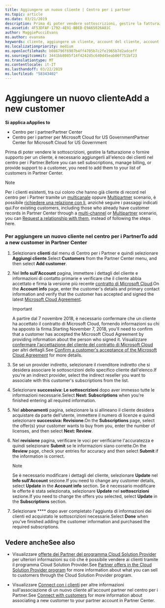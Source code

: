 ```yaml
---
title: Aggiungere un nuovo cliente | Centro per i partner
ms.topic: article
ms.date: 03/21/2019
description: Prima di poter vendere sottoscrizioni, gestire la fatturazione o fornire supporto, devi creare un record per il tuo cliente nel Centro per i partner.
ms.assetid: 4F53DFAF-1792-4E91-BBEB-E9A65026A81C
author: MaggiePucciEvans
ms.author: evansma
keywords: cliente, aggiungere un cliente, account del cliente, account del cliente nel Centro per i partner, clienti, aggiungere i clienti, creare un account del cliente
ms.localizationpriority: medium
ms.openlocfilehash: b086796f6907b4ff4705b7c2fe1965b7d2adceff
ms.sourcegitcommit: 3441bb8085f14f4242d5c640d45eab00f751bf23
ms.translationtype: MT
ms.contentlocale: it-IT
ms.lasthandoff: 03/22/2019
ms.locfileid: "58343402"
---
```

# <a name="add-a-new-customer"></a><span data-ttu-id="e1035-104">Aggiungere un nuovo cliente</span><span class="sxs-lookup"><span data-stu-id="e1035-104">Add a new customer</span></span>

<span data-ttu-id="e1035-105">**Si applica a**</span><span class="sxs-lookup"><span data-stu-id="e1035-105">**Applies to**</span></span>

-  <span data-ttu-id="e1035-106">Centro per i partner</span><span class="sxs-lookup"><span data-stu-id="e1035-106">Partner Center</span></span>
-  <span data-ttu-id="e1035-107">Centro per i partner per Microsoft Cloud for US Government</span><span class="sxs-lookup"><span data-stu-id="e1035-107">Partner Center for Microsoft Cloud for US Government</span></span>

<span data-ttu-id="e1035-108">Prima di poter vendere le sottoscrizioni, gestire la fatturazione o fornire supporto per un cliente, è necessario aggiungerli all'elenco dei clienti nel centro per i Partner.</span><span class="sxs-lookup"><span data-stu-id="e1035-108">Before you can sell subscriptions, manage billing, or provide support to a customer, you need to add them to your list of customers in Partner  Center.</span></span>

>[!NOTE]
><span data-ttu-id="e1035-109">Per i clienti esistenti, tra cui coloro che hanno già cliente di record nel centro per i Partner tramite un [multicanale](multichannel.md) oppure [Multipartner](multipartner.md) scenario, è possibile [richiedere una relazione con li](request-a-relationship-with-a-customer.md), anziché seguire i passaggi indicati qui.</span><span class="sxs-lookup"><span data-stu-id="e1035-109">For existing customers, including those who already have customer records in Partner Center through a [multi-channel](multichannel.md) or [Multipartner](multipartner.md) scenario, you can [Request a relationship with them](request-a-relationship-with-a-customer.md), instead of following the steps here.</span></span>

### <a name="to-add-a-new-customer-in-partner-center"></a><span data-ttu-id="e1035-110">Per aggiungere un nuovo cliente nel centro per i Partner</span><span class="sxs-lookup"><span data-stu-id="e1035-110">To add a new customer in Partner Center</span></span>

1. <span data-ttu-id="e1035-111">Selezionare **clienti** dal menu di Centro per i Partner e quindi selezionare **Aggiungi cliente**.</span><span class="sxs-lookup"><span data-stu-id="e1035-111">Select **Customers** from the Partner Center menu, and then select **Add customer**.</span></span>

2. <span data-ttu-id="e1035-112">Nel **Info sull'Account** pagina, immettere i dettagli del cliente e informazioni di contatto primarie e verificare che il cliente abbia accettato e firma la versione più recente [contratto di Microsoft Cloud](agreements.md).</span><span class="sxs-lookup"><span data-stu-id="e1035-112">On the **Account info** page, enter the customer's details and primary contact information and verify that the customer has accepted and signed the latest [Microsoft Cloud Agreement](agreements.md).</span></span>

    >[!IMPORTANT]
      > <span data-ttu-id="e1035-113">A partire dal 7 novembre 2018, è necessario confermare che un cliente ha accettato il contratto di Microsoft Cloud, fornendo informazioni su chi ha apposto la firma.</span><span class="sxs-lookup"><span data-stu-id="e1035-113">Starting November 7, 2018, you'll need to confirm that a customer has accepted the Microsoft Cloud Agreement by providing information about the person who signed it.</span></span> <span data-ttu-id="e1035-114">Visualizzare [confermare l'accettazione del cliente del contratto di Microsoft Cloud](confirm-consent.md) per altri dettagli.</span><span class="sxs-lookup"><span data-stu-id="e1035-114">See [Confirm a customer's acceptance of the Microsoft Cloud Agreement](confirm-consent.md) for more details.</span></span>

3. <span data-ttu-id="e1035-115">Se sei un provider indiretto, selezionare il rivenditore indiretto che si desidera associare le sottoscrizioni dello specifico cliente dall'elenco.</span><span class="sxs-lookup"><span data-stu-id="e1035-115">If you're an indirect provider, select the indirect reseller you want to associate with this customer's subscriptions from the list.</span></span>

4. <span data-ttu-id="e1035-116">Selezionare **successiva: Le sottoscrizioni** dopo aver immesso tutte le informazioni necessarie.</span><span class="sxs-lookup"><span data-stu-id="e1035-116">Select **Next: Subscriptions** when you're finished entering all required information.</span></span>

5. <span data-ttu-id="e1035-117">Nel **abbonamenti** pagina, selezionare la si allineano il cliente desidera acquistare da parte dell'utente, immettere il numero di licenze e quindi selezionare **successiva: Revisione**.</span><span class="sxs-lookup"><span data-stu-id="e1035-117">On the **Subscriptions** page, select the offer(s) your customer wants to buy from you, enter the number of licenses, and then select **Next: Review**.</span></span>

6. <span data-ttu-id="e1035-118">Nel **revisione** pagina, verificare le voci per verificarne l'accuratezza e quindi selezionare **Submit** se le informazioni siano corrette.</span><span class="sxs-lookup"><span data-stu-id="e1035-118">On the **Review** page, check your entries for accuracy and then select **Submit** if the information is correct.</span></span>

    >[!NOTE]
    ><span data-ttu-id="e1035-119">Se è necessario modificare i dettagli del cliente, selezionare **Update** nel **Info sull'Account** sezione.</span><span class="sxs-lookup"><span data-stu-id="e1035-119">If you need to change any customer details, select **Update** in the **Account info** section.</span></span> <span data-ttu-id="e1035-120">Se è necessario modificare le offerte è stata selezionata, selezionare **Update** nel **sottoscrizioni** sezione.</span><span class="sxs-lookup"><span data-stu-id="e1035-120">If you need to change the offers you selected, select **Update** in the **Subscriptions** section.</span></span>

7. <span data-ttu-id="e1035-121">Selezionare \*\*\*\* dopo aver completato l'aggiunta di informazioni dei clienti ed acquistato le sottoscrizioni necessarie.</span><span class="sxs-lookup"><span data-stu-id="e1035-121">Select **Done** when you've finished adding the customer information and purchased the required subscriptions.</span></span>

## <a name="see-also"></a><span data-ttu-id="e1035-122">Vedere anche</span><span class="sxs-lookup"><span data-stu-id="e1035-122">See also</span></span>

- <span data-ttu-id="e1035-123">Visualizzare [offerte dei Partner del programma Cloud Solution Provider](csp-offers.md) per ulteriori informazioni su ciò che è possibile vendere ai clienti tramite il programma Cloud Solution Provider.</span><span class="sxs-lookup"><span data-stu-id="e1035-123">See [Partner offers in the Cloud Solution Provider program](csp-offers.md) for more information about what you can sell to customers through the Cloud Solution Provider program.</span></span>

- <span data-ttu-id="e1035-124">Visualizzare [Connect con i clienti](customer-accounts.md) per altre informazioni sull'associazione di un nuovo cliente all'account partner nel centro per i Partner.</span><span class="sxs-lookup"><span data-stu-id="e1035-124">See [Connect with customers](customer-accounts.md) for more information about associating a new customer to your partner account in Partner Center.</span></span>